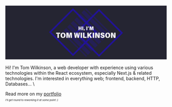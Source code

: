 [![Hi, I'm Tom Wilkinson](./assets/banner.png)](https://tswilkinson.com)

Hi! I'm Tom Wilkinson, a web developer with experience using various technologies within the React ecosystem, especially Next.js & related technologies. I'm interested in everything web; frontend, backend, HTTP, Databases... \

Read more on my [portfolio](https://tswilkinson.com) \
<span style="font-size: 0.5rem">*I'll get round to reworking it at some point :)*</span>


